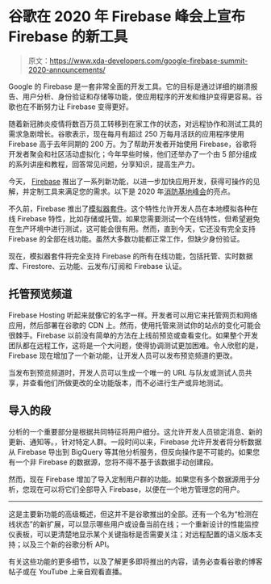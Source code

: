 # 谷歌在 2020 年 Firebase 峰会上宣布 Firebase 的新工具

> 原文：<https://www.xda-developers.com/google-firebase-summit-2020-announcements/>

Google 的 Firebase 是一套非常全面的开发工具。它的目标是通过详细的崩溃报告、用户分析、身份验证和存储等功能，使应用程序的开发和维护变得更容易。谷歌也在不断努力让 Firebase 变得更好。

随着新冠肺炎疫情将数百万员工转移到在家工作的状态，对远程协作和测试工具的需求急剧增长。谷歌表示，现在每月有超过 250 万每月活跃的应用程序使用 Firebase 高于去年同期的 200 万。为了帮助开发者开始使用 Firebase，谷歌将开发者聚会和社区活动虚拟化；今年早些时候，他们还举办了一个由 5 部分组成的系列讲座和教程，回答常见问题，分享知识，提高生产力。

今天， [Firebase](https://www.xda-developers.com/tag/firebase/) 推出了一系列新功能，以进一步加快应用开发，获得可操作的见解，并定制工具来满足您的需求。以下是 2020 年[消防基地峰会](https://firebase.google.com/summit)的亮点。

不久前，Firebase 推出了[模拟器套件](https://www.xda-developers.com/google-firebase-adds-new-local-emulator-ui-payment-processing-extensions-ml-model-management-api/)。这个特性允许开发人员在本地模拟各种在线 Firebase 特性，比如存储或托管。如果您需要测试一个在线特性，但希望避免在生产环境中进行测试，这可能会很有用。然而，直到今天，它还没有完全支持 Firebase 的全部在线功能。虽然大多数功能都正常工作，但缺少身份验证。

现在，模拟器套件将完全支持 Firebase 的所有在线功能，包括托管、实时数据库、Firestore、云功能、云发布/订阅和 Firebase 认证。

## 托管预览频道

Firebase Hosting 听起来就像它的名字一样。开发者可以用它来托管网页和网络应用，然后部署在谷歌的 CDN 上。然而，使用托管来测试你的站点的变化可能会很棘手。Firebase 以前没有简单的方法在上线前预览或查看变化。如果整个开发团队都在远程工作，这将是一个大问题，使得协调测试更加困难。令人欣慰的是，Firebase 现在增加了一个新功能，让开发人员可以发布预览频道的更改。

当发布到预览频道时，开发人员可以生成一个唯一的 URL 与队友或测试人员共享，并查看他们所做更改的全功能版本，而不必进行生产或异地测试。

## 导入的段

分析的一个重要部分是根据共同特征将用户细分。这允许开发人员锁定消息、新的更新、通知等。，针对特定人群。一段时间以来，Firebase 允许开发者将分析数据从 Firebase 导出到 BigQuery 等其他分析服务，但反向操作是不可能的。如果您有一个非 Firebase 的数据源，您将不得不基于该数据手动创建段。

然而，现在 Firebase 增加了导入定制用户群的功能。如果您有多个数据源用于分析，您现在可以将它们全部导入 Firebase，以便在一个地方管理您的用户。

* * *

这是主要新功能的高级概述，但这并不是谷歌推出的全部。还有一个名为“检测在线状态”的新扩展，可以显示哪些用户或设备当前在线；一个重新设计的性能监控仪表板，可以更清楚地显示某个关键指标是否需要关注；对远程配置的语义版本支持；以及三个新的谷歌分析 API。

有关这些功能的更多细节，以及了解更多即将推出的内容，请务必查看谷歌的博客帖子或在 YouTube 上亲自观看直播。